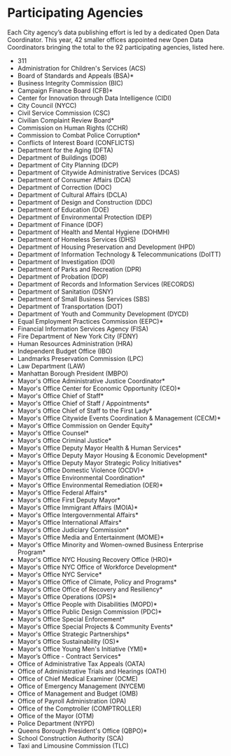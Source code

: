 # Participating Agencies

Each City agency’s data publishing effort is led by a dedicated Open Data Coordinator. This year, 42 smaller offices appointed new Open Data Coordinators bringing the total to the 92 participating agencies, listed here.

- 311
- Administration for Children's Services (ACS)
- Board of Standards and Appeals (BSA)*
- Business Integrity Commission (BIC)
- Campaign Finance Board (CFB)*
- Center for Innovation through Data Intelligence (CIDI)
- City Council (NYCC)
- Civil Service Commission (CSC)
- Civilian Complaint Review Board*
- Commission on Human Rights (CCHR)
- Commission to Combat Police Corruption*
- Conflicts of Interest Board (CONFLICTS)
- Department for the Aging (DFTA)
- Department of Buildings (DOB)
- Department of City Planning (DCP)
- Department of Citywide Administrative Services (DCAS)
- Department of Consumer Affairs (DCA)
- Department of Correction (DOC)
- Department of Cultural Affairs (DCLA)
- Department of Design and Construction (DDC)
- Department of Education (DOE)
- Department of Environmental Protection (DEP)
- Department of Finance (DOF)
- Department of Health and Mental Hygiene (DOHMH)
- Department of Homeless Services (DHS)
- Department of Housing Preservation and Development (HPD)
- Department of Information Technology & Telecommunications (DoITT)
- Department of Investigation (DOI)
- Department of Parks and Recreation (DPR)
- Department of Probation (DOP)
- Department of Records and Information Services (RECORDS)
- Department of Sanitation (DSNY)
- Department of Small Business Services (SBS)
- Department of Transportation (DOT)
- Department of Youth and Community Development (DYCD)
- Equal Employment Practices Commission (EEPC)*
- Financial Information Services Agency (FISA)
- Fire Department of New York City (FDNY)
- Human Resources Administration (HRA)
- Independent Budget Office (IBO)
- Landmarks Preservation Commission (LPC)
- Law Department (LAW)
- Manhattan Borough President (MBPO)
- Mayor's Office Administrative Justice Coordinator*
- Mayor's Office Center for Economic Opportunity (CEO)*
- Mayor's Office Chief of Staff*
- Mayor's Office Chief of Staff / Appointments*
- Mayor's Office Chief of Staff to the First Lady*
- Mayor's Office Citywide Events Coordination & Management (CECM)*
- Mayor's Office Commission on Gender Equity*
- Mayor's Office Counsel*
- Mayor's Office Criminal Justice*
- Mayor's Office Deputy Mayor Health & Human Services*
- Mayor's Office Deputy Mayor Housing & Economic Development*
- Mayor's Office Deputy Mayor Strategic Policy Initiatives*
- Mayor's Office Domestic Violence (OCDV)*
- Mayor's Office Environmental Coordination*
- Mayor's Office Environmental Remediation (OER)*
- Mayor's Office Federal Affairs*
- Mayor's Office First Deputy Mayor*
- Mayor's Office Immigrant Affairs (MOIA)*
- Mayor's Office Intergovernmental Affairs*
- Mayor's Office International Affairs*
- Mayor's Office Judiciary Commission*
- Mayor's Office Media and Entertainment (MOME)*
- Mayor's Office Minority and Women-owned Business Enterprise Program*
- Mayor's Office NYC Housing Recovery Office (HRO)*
- Mayor's Office NYC Office of Workforce Development*
- Mayor's Office NYC Service*
- Mayor's Office Office of Climate, Policy and Programs*
- Mayor's Office Office of Recovery and Resiliency*
- Mayor's Office Operations (OPS)*
- Mayor's Office People with Disabilities (MOPD)*
- Mayor's Office Public Design Commission (PDC)*
- Mayor's Office Special Enforcement*
- Mayor's Office Special Projects & Community Events*
- Mayor's Office Strategic Partnerships*
- Mayor's Office Sustainability (OS)*
- Mayor's Office Young Men's Initiative (YMI)*
- Mayor’s Office - Contract Services*
- Office of Administrative Tax Appeals (OATA)
- Office of Administrative Trials and Hearings (OATH)
- Office of Chief Medical Examiner (OCME)
- Office of Emergency Management (NYCEM)
- Office of Management and Budget (OMB)
- Office of Payroll Administration (OPA)
- Office of the Comptroller (COMPTROLLER)
- Office of the Mayor (OTM)
- Police Department (NYPD)
- Queens Borough President's Office (QBPO)*
- School Construction Authority (SCA)
- Taxi and Limousine Commission (TLC)
